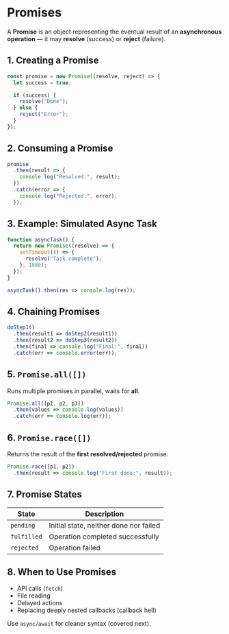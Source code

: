 # Promises

A **Promise** is an object representing the eventual result of an **asynchronous operation** — it may **resolve** (success) or **reject** (failure).

## 1. Creating a Promise

```js
const promise = new Promise((resolve, reject) => {
  let success = true;

  if (success) {
    resolve("Done");
  } else {
    reject("Error");
  }
});
```

## 2. Consuming a Promise

```js
promise
  .then(result => {
    console.log("Resolved:", result);
  })
  .catch(error => {
    console.log("Rejected:", error);
  });
```

## 3. Example: Simulated Async Task

```js
function asyncTask() {
  return new Promise((resolve) => {
    setTimeout(() => {
      resolve("Task complete");
    }, 1000);
  });
}

asyncTask().then(res => console.log(res));
```

## 4. Chaining Promises

```js
doStep1()
  .then(result1 => doStep2(result1))
  .then(result2 => doStep3(result2))
  .then(final => console.log("Final:", final))
  .catch(err => console.error(err));
```

## 5. `Promise.all([])`

Runs multiple promises in parallel, waits for **all**.

```js
Promise.all([p1, p2, p3])
  .then(values => console.log(values))
  .catch(err => console.log(err));
```

## 6. `Promise.race([])`

Returns the result of the **first resolved/rejected** promise.

```js
Promise.race([p1, p2])
  .then(result => console.log("First done:", result));
```

## 7. Promise States

| State       | Description                            |
| ----------- | -------------------------------------- |
| `pending`   | Initial state, neither done nor failed |
| `fulfilled` | Operation completed successfully       |
| `rejected`  | Operation failed                       |

## 8. When to Use Promises

* API calls (`fetch`)
* File reading
* Delayed actions
* Replacing deeply nested callbacks (callback hell)

Use `async/await` for cleaner syntax (covered next).
